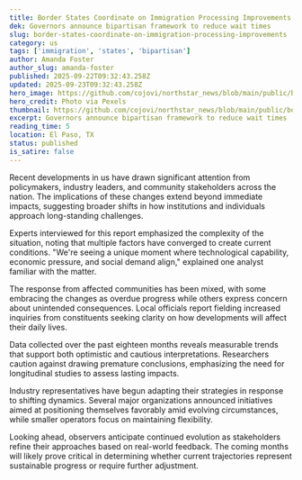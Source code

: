 ```yaml
---
title: Border States Coordinate on Immigration Processing Improvements
dek: Governors announce bipartisan framework to reduce wait times
slug: border-states-coordinate-on-immigration-processing-improvements
category: us
tags: ['immigration', 'states', 'bipartisan']
author: Amanda Foster
author_slug: amanda-foster
published: 2025-09-22T09:32:43.258Z
updated: 2025-09-23T09:32:43.258Z
hero_image: https://github.com/cojovi/northstar_news/blob/main/public/border-states-coordinate-on-immigration.png?raw=true
hero_credit: Photo via Pexels
thumbnail: https://github.com/cojovi/northstar_news/blob/main/public/border-states-coordinate-on-immigration.png?raw=true
excerpt: Governors announce bipartisan framework to reduce wait times
reading_time: 5
location: El Paso, TX
status: published
is_satire: false
---
```


Recent developments in us have drawn significant attention from policymakers, industry leaders, and community stakeholders across the nation. The implications of these changes extend beyond immediate impacts, suggesting broader shifts in how institutions and individuals approach long-standing challenges.

Experts interviewed for this report emphasized the complexity of the situation, noting that multiple factors have converged to create current conditions. "We're seeing a unique moment where technological capability, economic pressure, and social demand align," explained one analyst familiar with the matter.

The response from affected communities has been mixed, with some embracing the changes as overdue progress while others express concern about unintended consequences. Local officials report fielding increased inquiries from constituents seeking clarity on how developments will affect their daily lives.

Data collected over the past eighteen months reveals measurable trends that support both optimistic and cautious interpretations. Researchers caution against drawing premature conclusions, emphasizing the need for longitudinal studies to assess lasting impacts.

Industry representatives have begun adapting their strategies in response to shifting dynamics. Several major organizations announced initiatives aimed at positioning themselves favorably amid evolving circumstances, while smaller operators focus on maintaining flexibility.

Looking ahead, observers anticipate continued evolution as stakeholders refine their approaches based on real-world feedback. The coming months will likely prove critical in determining whether current trajectories represent sustainable progress or require further adjustment.